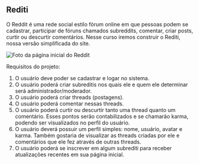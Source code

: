 ## Rediti

O Reddit é uma rede social estilo fórum online em que pessoas podem se cadastrar, participar de fóruns chamados subreddits, comentar, criar posts, curtir ou descurtir comentários. Nesse curso iremos construir o Rediti, nossa versão simplificada do site.

![Foto da página inicial do Reddit](https://i.imgur.com/TmGKVT6.png "Reddit")

Requisitos do projeto:

1. O usuário deve poder se cadastrar e logar no sistema.
2. O usuário poderá criar subreditis nos quais ele e quem ele determinar será administrador/moderador.
3. O usuário poderá criar threads (postagens).
4. O usuário poderá comentar nessas threads.
5. O usuário poderá curtir ou descurtir tanto uma thread quanto um comentário. Esses pontos serão contabilizados e se chamarão karma, podendo ser visualizados no perfil do usuário.
6. O usuário deverá possuir um perfil simples: nome, usuário, avatar e karma. Também gostaria de visualizar as threads criadas por ele e comentários que ele fez através de outras threads.
7. O usuário poderá se inscrever em algum subrediti para receber atualizações recentes em sua página inicial.

